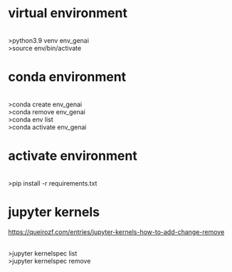 # virtual environment
<br>>python3.9 venv env_genai
<br>>source env/bin/activate

# conda environment
<br>>conda create env_genai
<br>>conda remove env_genai
<br>>conda env list
<br>>conda activate env_genai

# activate environment
<br>>pip install -r requirements.txt

# jupyter kernels
https://queirozf.com/entries/jupyter-kernels-how-to-add-change-remove

<br>>jupyter kernelspec list
<br>>jupyter kernelspec remove <kernel-name>

